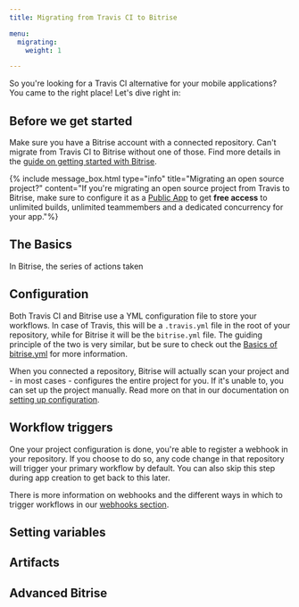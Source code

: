 ```yaml
---
title: Migrating from Travis CI to Bitrise

menu:
  migrating:
    weight: 1

---
```


So you're looking for a Travis CI alternative for your mobile applications? You came to the right place! Let's dive right in:

## Before we get started

Make sure you have a Bitrise account with a connected repository. Can't migrate from Travis CI to Bitrise without one of those. Find more details in the [guide on getting started with Bitrise](https://devcenter.bitrise.io/getting-started/index/).

{% include message_box.html type="info" title="Migrating an open source project?" content="If you're migrating an open source project from Travis to Bitrise, make sure to configure it as a [Public App](https://devcenter.bitrise.io/getting-started/adding-a-new-app/public-apps/) to get **free access** to unlimited builds, unlimited teammembers and a dedicated concurrency for your app."%}

## The Basics
In Bitrise, the series of actions taken 

## Configuration
Both Travis CI and Bitrise use a YML configuration file to store your workflows. In case of Travis, this will be a `.travis.yml` file in the root of your repository, while for Bitrise it will be the `bitrise.yml` file. The guiding principle of the two is very similar, but be sure to check out the [Basics of bitrise.yml](https://devcenter.bitrise.io/bitrise-cli/basics-of-bitrise-yml/) for more information.

When you connected a repository, Bitrise will actually scan your project and -  in most cases - configures the entire project for you. If it's unable to, you can set up the project manually. Read more on that in our documentation on [setting up configuration](https://devcenter.bitrise.io/getting-started/adding-a-new-app/setting-up-configuration/).

## Workflow triggers
One your project configuration is done, you're able to register a webhook in your repository. If you choose to do so, any code change in that repository will trigger your primary workflow by default. You can also skip this step during app creation to get back to this later.

There is more information on webhooks and the different ways in which to trigger workflows in our [webhooks section](https://devcenter.bitrise.io/webhooks).


## Setting variables


## Artifacts


## Advanced Bitrise
